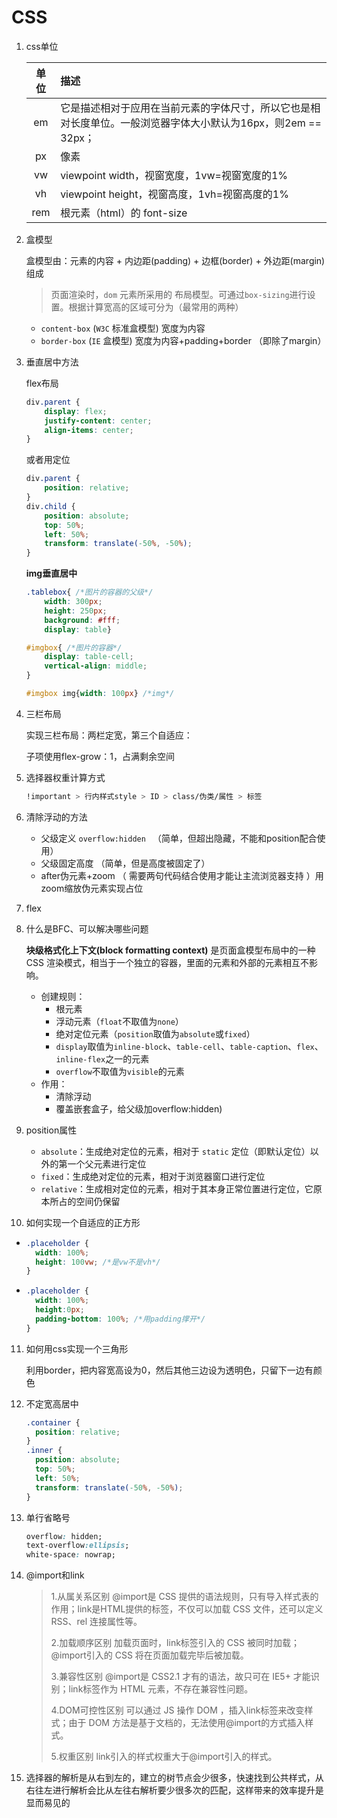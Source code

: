 # CSS

1. css单位

   | 单位 | 描述                                                         |
   | :--: | :----------------------------------------------------------- |
   |  em  | 它是描述相对于应用在当前元素的字体尺寸，所以它也是相对长度单位。一般浏览器字体大小默认为16px，则2em == 32px； |
   |  px  | 像素                                                         |
   |  vw  | viewpoint width，视窗宽度，1vw=视窗宽度的1%                  |
   |  vh  | viewpoint height，视窗高度，1vh=视窗高度的1%                 |
   | rem  | 根元素（html）的 font-size                                   |

2. 盒模型

   盒模型由：元素的内容 + 内边距(padding) + 边框(border) + 外边距(margin)组成 

   > 页面渲染时，`dom` 元素所采用的 布局模型。可通过`box-sizing`进行设置。根据计算宽高的区域可分为（最常用的两种）

   - `content-box` (`W3C` 标准盒模型) 宽度为内容
   - `border-box` (`IE` 盒模型)   宽度为内容+padding+border （即除了margin）

3. 垂直居中方法

   flex布局

   ```css
   div.parent {
       display: flex;
       justify-content: center;
       align-items: center;
   }
   ```

   或者用定位

   ```css
   div.parent {
       position: relative; 
   }
   div.child {
       position: absolute; 
       top: 50%;
       left: 50%;
       transform: translate(-50%, -50%);  
   }
   ```

   **img垂直居中**

   ```css
   .tablebox{ /*图片的容器的父级*/
       width: 300px;
       height: 250px;
       background: #fff;
       display: table}
   
   #imgbox{ /*图片的容器*/
       display: table-cell;
       vertical-align: middle;
   }
   
   #imgbox img{width: 100px} /*img*/
   ```

4. 三栏布局

   实现三栏布局：两栏定宽，第三个自适应：

   子项使用flex-grow：1，占满剩余空间

5. 选择器权重计算方式

   ```css
   !important > 行内样式style > ID > class/伪类/属性 > 标签 
   ```

6. 清除浮动的方法

   - 父级定义 `overflow:hidden ` （简单，但超出隐藏，不能和position配合使用）
   - 父级固定高度  （简单，但是高度被固定了）
   - after伪元素+zoom （ 需要两句代码结合使用才能让主流浏览器支持 ）用zoom缩放伪元素实现占位

7. flex

8. 什么是BFC、可以解决哪些问题

   **块级格式化上下文(block formatting context)** 是页面盒模型布局中的一种 CSS 渲染模式，相当于一个独立的容器，里面的元素和外部的元素相互不影响。 

   - 创建规则：
     - 根元素
     - 浮动元素（`float`不取值为`none`）
     - 绝对定位元素（`position`取值为`absolute`或`fixed`）
     - `display`取值为`inline-block`、`table-cell`、`table-caption`、`flex`、`inline-flex`之一的元素
     - `overflow`不取值为`visible`的元素
   - 作用：
     - 清除浮动
     - 覆盖嵌套盒子，给父级加overflow:hidden)

9. position属性

   - `absolute`：生成绝对定位的元素，相对于 `static` 定位（即默认定位）以外的第一个父元素进行定位
   - `fixed`：生成绝对定位的元素，相对于浏览器窗口进行定位
   - `relative`：生成相对定位的元素，相对于其本身正常位置进行定位，它原本所占的空间仍保留

10. 如何实现一个自适应的正方形

  - ```css
    .placeholder {
      width: 100%;
      height: 100vw; /*是vw不是vh*/
    }
    ```

  - ```css
    .placeholder {
      width: 100%;
      height:0px;
      padding-bottom: 100%; /*用padding撑开*/
    }
    ```

11. 如何用css实现一个三角形

    利用border，把内容宽高设为0，然后其他三边设为透明色，只留下一边有颜色

12. 不定宽高居中

    ```css
    .container {
      position: relative;
    }
    .inner {
      position: absolute;
      top: 50%;
      left: 50%;
      transform: translate(-50%, -50%);
    }
    ```

13. 单行省略号

    ```css
    overflow: hidden;
    text-overflow:ellipsis;
    white-space: nowrap;
    ```

14. @import和link

    > 1.从属关系区别 @import是 CSS 提供的语法规则，只有导入样式表的作用；link是HTML提供的标签，不仅可以加载 CSS 文件，还可以定义 RSS、rel 连接属性等。 
    >
    > 2.加载顺序区别 加载页面时，link标签引入的 CSS 被同时加载；@import引入的 CSS 将在页面加载完毕后被加载。
    >
    > 3.兼容性区别 @import是 CSS2.1 才有的语法，故只可在 IE5+ 才能识别；link标签作为 HTML 元素，不存在兼容性问题。 
    >
    > 4.DOM可控性区别 可以通过 JS 操作 DOM ，插入link标签来改变样式；由于 DOM 方法是基于文档的，无法使用@import的方式插入样式。
    >
    > 5.权重区别 link引入的样式权重大于@import引入的样式。 
    
15. 选择器的解析是从右到左的，建立的树节点会少很多，快速找到公共样式，从右往左进行解析会比从左往右解析要少很多次的匹配，这样带来的效率提升是显而易见的